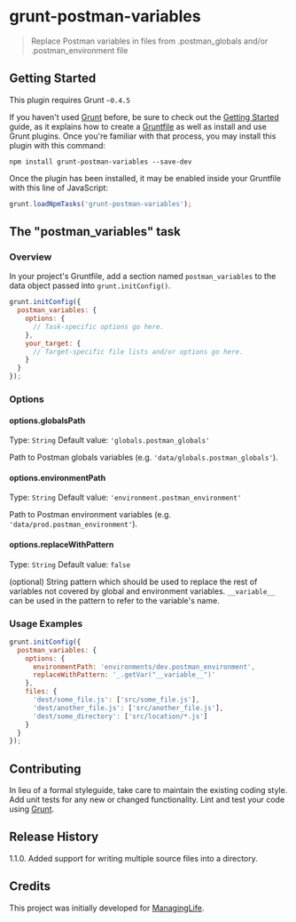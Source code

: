 # grunt-postman-variables

> Replace Postman variables in files from .postman_globals and/or .postman_environment file

## Getting Started
This plugin requires Grunt `~0.4.5`

If you haven't used [Grunt](http://gruntjs.com/) before, be sure to check out the [Getting Started](http://gruntjs.com/getting-started) guide, as it explains how to create a [Gruntfile](http://gruntjs.com/sample-gruntfile) as well as install and use Grunt plugins. Once you're familiar with that process, you may install this plugin with this command:

```shell
npm install grunt-postman-variables --save-dev
```

Once the plugin has been installed, it may be enabled inside your Gruntfile with this line of JavaScript:

```js
grunt.loadNpmTasks('grunt-postman-variables');
```

## The "postman_variables" task

### Overview
In your project's Gruntfile, add a section named `postman_variables` to the data object passed into `grunt.initConfig()`.

```js
grunt.initConfig({
  postman_variables: {
    options: {
      // Task-specific options go here.
    },
    your_target: {
      // Target-specific file lists and/or options go here.
    }
  }
});
```

### Options

#### options.globalsPath
Type: `String`
Default value: `'globals.postman_globals'`

Path to Postman globals variables (e.g. `'data/globals.postman_globals'`).

#### options.environmentPath
Type: `String`
Default value: `'environment.postman_environment'`

Path to Postman environment variables (e.g. `'data/prod.postman_environment'`).

#### options.replaceWithPattern
Type: `String`
Default value: `false`

(optional) String pattern which should be used to replace the rest of variables not covered by global and environment variables.
`__variable__` can be used in the pattern to refer to the variable's name.

### Usage Examples

```js
grunt.initConfig({
  postman_variables: {
    options: {
      environmentPath: 'environments/dev.postman_environment',
      replaceWithPattern: '_.getVar("__variable__")'
    },
    files: {
      'dest/some_file.js': ['src/some_file.js'],
      'dest/another_file.js': ['src/another_file.js'],
      'dest/some_directory': ['src/location/*.js']
    }
  }
});
```

## Contributing
In lieu of a formal styleguide, take care to maintain the existing coding style. Add unit tests for any new or changed functionality. Lint and test your code using [Grunt](http://gruntjs.com/).


## Release History

1.1.0. Added support for writing multiple source files into a directory.


## Credits

This project was initially developed for [ManagingLife](http://www.managinglife.com/).